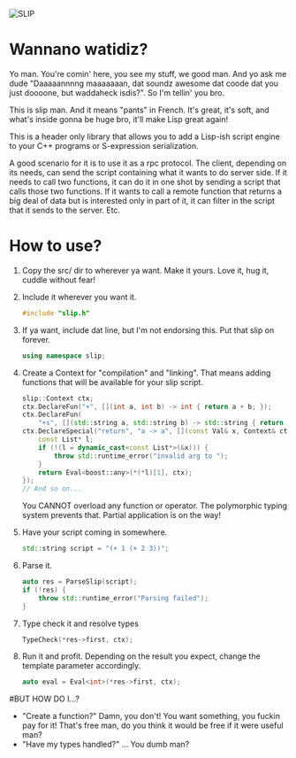 ![SLIP](https://raw.githubusercontent.com/Vermeille/slip/master/slip.jpg)

# Wannano watidiz?

Yo man. You're comin' here, you see my stuff, we good man. And yo ask me dude
"Daaaaannnng maaaaaaan, dat soundz awesome dat coode dat you just doooone, but
waddaheck isdis?". So I'm tellin' you bro.

This is slip man. And it means "pants" in French. It's great, it's soft, and
what's inside gonna be huge bro, it'll make Lisp great again!

This is a header only library that allows you to add a Lisp-ish script engine
to your C++ programs or S-expression serialization.

A good scenario for it is to use it as a rpc protocol. The client, depending on
its needs, can send the script containing what it wants to do server side. If
it needs to call two functions, it can do it in one shot by sending a script
that calls those two functions. If it wants to call a remote function that
returns a big deal of data but is interested only in part of it, it can filter
in the script that it sends to the server. Etc.


# How to use?

1. Copy the src/ dir to wherever ya want. Make it yours. Love it, hug it,
   cuddle without fear!

2. Include it wherever you want it.

    ```c++
    #include "slip.h"
    ```

3. If ya want, include dat line, but I'm not endorsing this. Put that slip
   on forever.

    ```c++
    using namespace slip;
    ```

4. Create a Context for "compilation" and "linking". That means adding
   functions that will be available for your slip script.

    ```c++
    slip::Context ctx;
    ctx.DeclareFun("+", [](int a, int b) -> int { return a + b; });
    ctx.DeclareFun(
        "+s", [](std::string a, std::string b) -> std::string { return a + b; });
    ctx.DeclareSpecial("return", "a -> a", [](const Val& x, Context& ctx) {
        const List* l;
        if (!(l = dynamic_cast<const List*>(&x))) {
            throw std::runtime_error("invalid arg to ");
        }
        return Eval<boost::any>(*(*l)[1], ctx);
    });
    // And so on...
    ```

    You CANNOT overload any function or operator. The polymorphic typing system
    prevents that. Partial application is on the way!

5. Have your script coming in somewhere.

    ```c++
    std::string script = "(+ 1 (+ 2 3))";
    ```

6. Parse it.

    ```c++
    auto res = ParseSlip(script);
    if (!res) {
        throw std::runtime_error("Parsing failed");
    }
    ```

7. Type check it and resolve types

    ```c++
    TypeCheck(*res->first, ctx);
    ```

8. Run it and profit. Depending on the result you expect, change the
   template parameter accordingly.

    ```c++
    auto eval = Eval<int>(*res->first, ctx);
    ```


#BUT HOW DO I...?

* "Create a function?" Damn, you don't! You want something, you fuckin pay for
  it! That's free man, do you think it would be free if it were useful man?
* "Have my types handled?" ... You dumb man?
